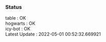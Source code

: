 ### Status


table : OK  
hogwarts : OK  
icy-bot : OK  
Latest Update : 2022-05-01 00:52:32.669921
